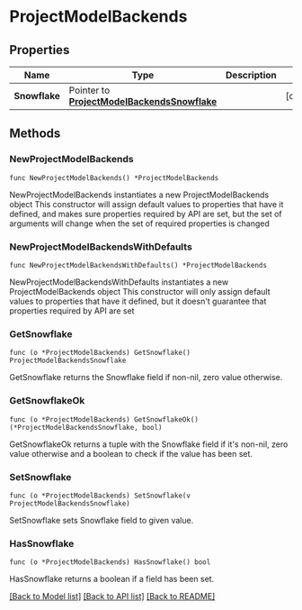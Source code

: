 # ProjectModelBackends

## Properties

Name | Type | Description | Notes
------------ | ------------- | ------------- | -------------
**Snowflake** | Pointer to [**ProjectModelBackendsSnowflake**](ProjectModelBackendsSnowflake.md) |  | [optional] 

## Methods

### NewProjectModelBackends

`func NewProjectModelBackends() *ProjectModelBackends`

NewProjectModelBackends instantiates a new ProjectModelBackends object
This constructor will assign default values to properties that have it defined,
and makes sure properties required by API are set, but the set of arguments
will change when the set of required properties is changed

### NewProjectModelBackendsWithDefaults

`func NewProjectModelBackendsWithDefaults() *ProjectModelBackends`

NewProjectModelBackendsWithDefaults instantiates a new ProjectModelBackends object
This constructor will only assign default values to properties that have it defined,
but it doesn't guarantee that properties required by API are set

### GetSnowflake

`func (o *ProjectModelBackends) GetSnowflake() ProjectModelBackendsSnowflake`

GetSnowflake returns the Snowflake field if non-nil, zero value otherwise.

### GetSnowflakeOk

`func (o *ProjectModelBackends) GetSnowflakeOk() (*ProjectModelBackendsSnowflake, bool)`

GetSnowflakeOk returns a tuple with the Snowflake field if it's non-nil, zero value otherwise
and a boolean to check if the value has been set.

### SetSnowflake

`func (o *ProjectModelBackends) SetSnowflake(v ProjectModelBackendsSnowflake)`

SetSnowflake sets Snowflake field to given value.

### HasSnowflake

`func (o *ProjectModelBackends) HasSnowflake() bool`

HasSnowflake returns a boolean if a field has been set.


[[Back to Model list]](../README.md#documentation-for-models) [[Back to API list]](../README.md#documentation-for-api-endpoints) [[Back to README]](../README.md)


